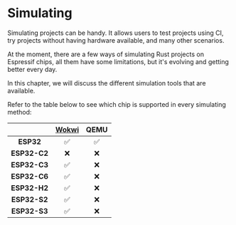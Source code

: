 # Simulating

Simulating projects can be handy. It allows users to test projects using CI, try projects without having hardware available, and many other scenarios.

At the moment, there are a few ways of simulating Rust projects on Espressif chips, all them have some limitations, but it's evolving and getting better every day.

In this chapter, we will discuss the different simulation tools that are available.

Refer to the table below to see which chip is supported in every simulating method:

|              | **[Wokwi][wokwi]** | **QEMU** |
| :----------: | :----------------: | :------: |
|  **ESP32**   |         ✅          |    ✅     |
| **ESP32-C2** |         ❌          |    ❌     |
| **ESP32-C3** |         ✅          |    ❌     |
| **ESP32-C6** |         ✅          |    ❌     |
| **ESP32-H2** |         ✅          |    ❌     |
| **ESP32-S2** |         ✅          |    ❌     |
| **ESP32-S3** |         ✅          |    ❌     |

[wokwi]: https://docs.wokwi.com/guides/esp32#simulation-features
